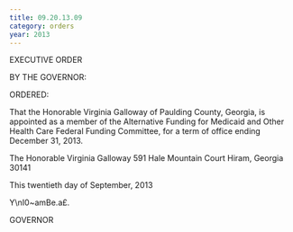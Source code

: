 ```yaml
---
title: 09.20.13.09
category: orders
year: 2013
---
```

 

EXECUTIVE ORDER

BY THE GOVERNOR:

ORDERED:

That the Honorable Virginia Galloway of Paulding County,
Georgia, is appointed as a member of the Alternative Funding for
Medicaid and Other Health Care Federal Funding Committee, for a
term of office ending December 31, 2013.

The Honorable Virginia Galloway
591 Hale Mountain Court
Hiram, Georgia 30141

This twentieth day of September, 2013

Y\nI0~amBe.a£.

GOVERNOR

